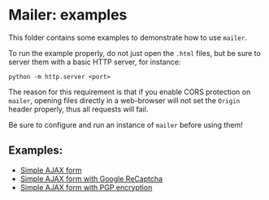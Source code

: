 # Mailer: examples

This folder contains some examples to demonstrate how to use `mailer`.

To run the example properly, do not just open the `.html` files, but be sure
to server them with a basic HTTP server, for instance:

```
python -m http.server <port>
```

The reason for this requirement is that if you enable CORS protection on `mailer`,
opening files directly in a web-browser will not set the `Origin` header properly,
thus all requests will fail.

Be sure to configure and run an instance of `mailer` before using them!

## Examples:

- [Simple AJAX form](simple-ajax.html)
- [Simple AJAX form with Google ReCaptcha](simple-ajax-recaptcha.html)
- [Simple AJAX form with PGP encryption](simple-ajax-pgp.html)
